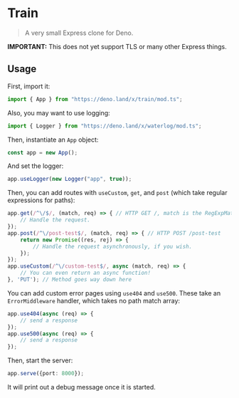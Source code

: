 # Train
> A very small Express clone for Deno.

**IMPORTANT:** This does not yet support TLS or many other Express things.

## Usage
First, import it:
```typescript
import { App } from "https://deno.land/x/train/mod.ts";
```
Also, you may want to use logging:
```typescript
import { Logger } from "https://deno.land/x/waterlog/mod.ts";
```
Then, instantiate an `App` object:
```typescript
const app = new App();
```
And set the logger:
```typescript
app.useLogger(new Logger("app", true));
```
Then, you can add routes with `useCustom`, `get`, and `post` (which take regular expressions for paths):
```typescript
app.get(/^\/$/, (match, req) => { // HTTP GET /, match is the RegExpMatchArray for the URL, and req is a Deno.RequestEvent object
    // Handle the request.
});
app.post(/^\/post-test$/, (match, req) => { // HTTP POST /post-test
    return new Promise((res, rej) => {
        // Handle the request asynchronously, if you wish.
    });
});
app.useCustom(/^\/custom-test$/, async (match, req) => {
    // You can even return an async function!
}, 'PUT'); // Method goes way down here
```
You can add custom error pages using `use404` and `use500`. These take an `ErrorMiddleware` handler, which takes no path match array:
```typescript
app.use404(async (req) => {
    // send a response
});
app.use500(async (req) => {
    // send a response
});
```
Then, start the server:
```typescript
app.serve({port: 8000});
```
It will print out a debug message once it is started.